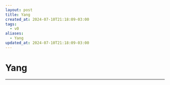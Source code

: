 ```yaml
---
layout: post
title: Yang
created_at: 2024-07-10T21:18:09-03:00
tags:
  - v0
aliases:
  - Yang
updated_at: 2024-07-10T21:18:09-03:00
---
```

# Yang
---

